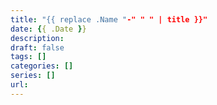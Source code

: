 ```yaml
---
title: "{{ replace .Name "-" " " | title }}"
date: {{ .Date }}
description: 
draft: false
tags: []
categories: []
series: []
url: 
---
```


